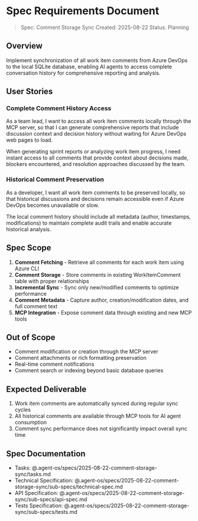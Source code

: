 # Spec Requirements Document

> Spec: Comment Storage Sync
> Created: 2025-08-22
> Status: Planning

## Overview

Implement synchronization of all work item comments from Azure DevOps to the local SQLite database, enabling AI agents to access complete conversation history for comprehensive reporting and analysis.

## User Stories

### Complete Comment History Access

As a team lead, I want to access all work item comments locally through the MCP server, so that I can generate comprehensive reports that include discussion context and decision history without waiting for Azure DevOps web pages to load.

When generating sprint reports or analyzing work item progress, I need instant access to all comments that provide context about decisions made, blockers encountered, and resolution approaches discussed by the team.

### Historical Comment Preservation

As a developer, I want all work item comments to be preserved locally, so that historical discussions and decisions remain accessible even if Azure DevOps becomes unavailable or slow.

The local comment history should include all metadata (author, timestamps, modifications) to maintain complete audit trails and enable accurate historical analysis.

## Spec Scope

1. **Comment Fetching** - Retrieve all comments for each work item using Azure CLI
2. **Comment Storage** - Store comments in existing WorkItemComment table with proper relationships
3. **Incremental Sync** - Sync only new/modified comments to optimize performance
4. **Comment Metadata** - Capture author, creation/modification dates, and full comment text
5. **MCP Integration** - Expose comment data through existing and new MCP tools

## Out of Scope

- Comment modification or creation through the MCP server
- Comment attachments or rich formatting preservation
- Real-time comment notifications
- Comment search or indexing beyond basic database queries

## Expected Deliverable

1. Work item comments are automatically synced during regular sync cycles
2. All historical comments are available through MCP tools for AI agent consumption
3. Comment sync performance does not significantly impact overall sync time

## Spec Documentation

- Tasks: @.agent-os/specs/2025-08-22-comment-storage-sync/tasks.md
- Technical Specification: @.agent-os/specs/2025-08-22-comment-storage-sync/sub-specs/technical-spec.md
- API Specification: @.agent-os/specs/2025-08-22-comment-storage-sync/sub-specs/api-spec.md
- Tests Specification: @.agent-os/specs/2025-08-22-comment-storage-sync/sub-specs/tests.md